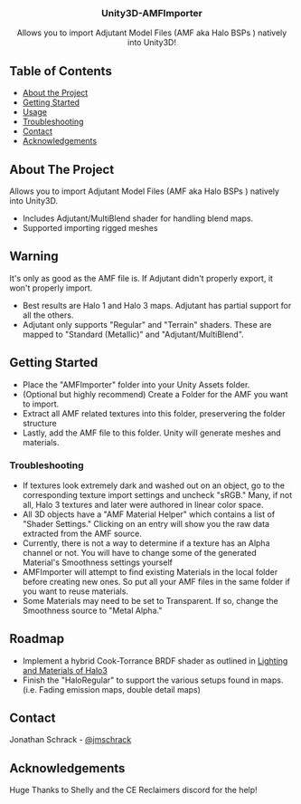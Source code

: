 <!-- PROJECT LOGO -->
<br />
<p align="center">
  <a href="https://github.com/jmschrack/Unity3D-AMFImporter/">
  </a>

  <h3 align="center">Unity3D-AMFImporter</h3>

  <p align="center">
    Allows you to import Adjutant Model Files (AMF aka Halo BSPs ) natively into Unity3D!
  </p>
</p>



<!-- TABLE OF CONTENTS -->
## Table of Contents

* [About the Project](#about-the-project)
* [Getting Started](#getting-started)
* [Usage](#usage)
* [Troubleshooting](#troubleshooting)
* [Contact](#contact)
* [Acknowledgements](#acknowledgements)



<!-- ABOUT THE PROJECT -->
## About The Project
Allows you to import Adjutant Model Files (AMF aka Halo BSPs ) natively into Unity3D.
* Includes Adjutant/MultiBlend shader for handling blend maps.
* Supported importing rigged meshes

## Warning
It's only as good as the AMF file is. If Adjutant didn't properly export, it won't properly import.
* Best results are Halo 1 and Halo 3 maps. Adjutant has partial support for all the others.
* Adjutant only supports "Regular" and "Terrain" shaders. These are mapped to "Standard (Metallic)" and "Adjutant/MultiBlend".


<!-- GETTING STARTED -->
## Getting Started

* Place the "AMFImporter" folder into your Unity Assets folder.
* (Optional but highly recommend) Create a Folder for the AMF you want to import. 
* Extract all AMF related textures into this folder, preservering the folder structure
* Lastly, add the AMF file to this folder. Unity will generate meshes and materials.

<!-- TROUBLESHOOTING -->
### Troubleshooting

* If textures look extremely dark and washed out on an object, go to the corresponding texture import settings and uncheck "sRGB." Many, if not all, Halo 3 textures and later were authored in linear color space.
* All 3D objects have a "AMF Material Helper" which contains a list of "Shader Settings." Clicking on an entry will show you the raw data extracted from the AMF source. 
* Currently, there is not a way to determine if a texture has an Alpha channel or not. You will have to change some of the generated Material's Smoothness settings yourself
* AMFImporter will attempt to find existing Materials in the local folder before creating new ones. So put all your AMF files in the same folder if you want to reuse materials.
* Some Materials may need to be set to Transparent. If so, change the Smoothness source to "Metal Alpha."




<!-- ROADMAP -->
## Roadmap

* Implement a hybrid Cook-Torrance BRDF shader as outlined in [Lighting and Materials of Halo3](https://developer.amd.com/wordpress/media/2013/01/Chapter01-Chen-Lighting_and_Material_of_Halo3.pdf)
* Finish the "HaloRegular" to support the various setups found in maps. (i.e. Fading emission maps, double detail maps)





<!-- CONTACT -->
## Contact

Jonathan Schrack - [@jmschrack](https://twitter.com/jmschrack)


<!-- ACKNOWLEDGEMENTS -->
## Acknowledgements
Huge Thanks to Shelly and the CE Reclaimers discord for the help!
